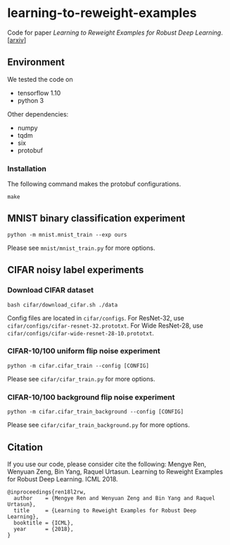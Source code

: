 # learning-to-reweight-examples

Code for paper *Learning to Reweight Examples for Robust Deep Learning*. [[arxiv](https://arxiv.org/abs/1803.09050)]

## Environment
We tested the code on
- tensorflow 1.10
- python 3

Other dependencies:
- numpy
- tqdm
- six
- protobuf

### Installation
The following command makes the protobuf configurations.
```
make
```

## MNIST binary classification experiment
```
python -m mnist.mnist_train --exp ours
```
Please see `mnist/mnist_train.py` for more options.

## CIFAR noisy label experiments

### Download CIFAR dataset
```
bash cifar/download_cifar.sh ./data
```

Config files are located in `cifar/configs`. For ResNet-32, use
`cifar/configs/cifar-resnet-32.prototxt`. For Wide ResNet-28, use
`cifar/configs/cifar-wide-resnet-28-10.prototxt`.

### CIFAR-10/100 uniform flip noise experiment
```
python -m cifar.cifar_train --config [CONFIG]
```
Please see `cifar/cifar_train.py` for more options.

### CIFAR-10/100 background flip noise experiment
```
python -m cifar.cifar_train_background --config [CONFIG]
```
Please see `cifar/cifar_train_background.py` for more options.

## Citation
If you use our code, please consider cite the following: Mengye Ren, Wenyuan Zeng, Bin Yang, Raquel
Urtasun. Learning to Reweight Examples for Robust Deep Learning. ICML 2018.
```
@inproceedings{ren18l2rw,
  author    = {Mengye Ren and Wenyuan Zeng and Bin Yang and Raquel Urtasun},
  title     = {Learning to Reweight Examples for Robust Deep Learning},
  booktitle = {ICML},
  year      = {2018},
}
```
